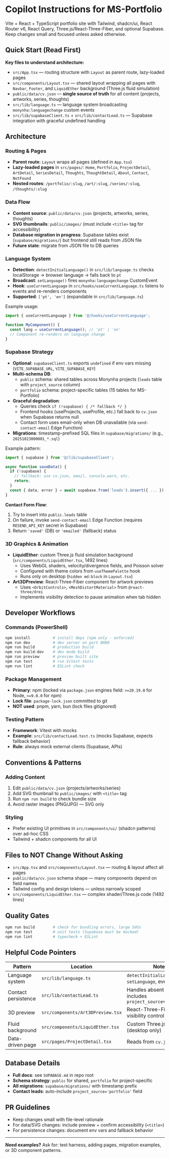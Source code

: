 # Copilot Instructions for MS-Portfolio

Vite + React + TypeScript portfolio site with Tailwind, shadcn/ui, React Router v6, React Query, Three.js/React-Three-Fiber, and optional Supabase. Keep changes small and focused unless asked otherwise.

## Quick Start (Read First)

**Key files to understand architecture:**
- `src/App.tsx` — routing structure with `Layout` as parent route, lazy-loaded pages
- `src/components/Layout.tsx` — shared layout wrapping all pages with `Navbar`, `Footer`, and `LiquidEther` background (Three.js fluid simulation)
- `public/data/cv.json` — **single source of truth** for all content (projects, artworks, series, thoughts)
- `src/lib/language.ts` — language system broadcasting `monynha:languagechange` custom events
- `src/lib/supabaseClient.ts` + `src/lib/contactLead.ts` — Supabase integration with graceful undefined handling

## Architecture

### Routing & Pages
- **Parent route**: `Layout` wraps all pages (defined in `App.tsx`)
- **Lazy-loaded pages** in `src/pages/`: `Home`, `Portfolio`, `ProjectDetail`, `ArtDetail`, `SeriesDetail`, `Thoughts`, `ThoughtDetail`, `About`, `Contact`, `NotFound`
- **Nested routes**: `/portfolio/:slug`, `/art/:slug`, `/series/:slug`, `/thoughts/:slug`

### Data Flow
- **Content source**: `public/data/cv.json` (projects, artworks, series, thoughts)
- **SVG thumbnails**: `public/images/` (must include `<title>` tag for accessibility)
- **Database migration in progress**: Supabase tables exist (`supabase/migrations/`) but frontend still reads from JSON file
- **Future state**: migrate from JSON file to DB queries

### Language System
- **Detection**: `detectInitialLanguage()` in `src/lib/language.ts` checks localStorage → browser language → falls back to `pt`
- **Broadcast**: `setLanguage()` fires `monynha:languagechange` CustomEvent
- **Hook**: `useCurrentLanguage` in `src/hooks/useCurrentLanguage.ts` listens to events and re-renders components
- **Supported**: `['pt', 'en']` (expandable in `src/lib/language.ts`)

Example usage:
```typescript
import { useCurrentLanguage } from '@/hooks/useCurrentLanguage';

function MyComponent() {
  const lang = useCurrentLanguage(); // 'pt' | 'en'
  // Component re-renders on language change
}
```

### Supabase Strategy
- **Optional**: `supabaseClient.ts` exports `undefined` if env vars missing (`VITE_SUPABASE_URL`, `VITE_SUPABASE_KEY`)
- **Multi-schema DB**:
  - `public` schema: shared tables across Monynha projects (`leads` table with `project_source` column)
  - `portfolio` schema: project-specific tables (15 tables for MS-Portfolio)
- **Graceful degradation**: 
  - Queries check `if (!supabase) { /* fallback */ }`
  - Frontend hooks (useProjects, useProfile, etc.) fall back to `cv.json` when Supabase returns null
  - Contact form uses email-only when DB unavailable (via `send-contact-email` Edge Function)
- **Migrations**: timestamp-prefixed SQL files in `supabase/migrations/` (e.g., `20251023000001_*.sql`)

Example pattern:
```typescript
import { supabase } from '@/lib/supabaseClient';

async function saveData() {
  if (!supabase) {
    // fallback: use cv.json, email, console.warn, etc.
    return;
  }
  const { data, error } = await supabase.from('leads').insert({ ... });
}
```

**Contact Form Flow**:
1. Try to insert into `public.leads` table
2. On failure, invoke `send-contact-email` Edge Function (requires `RESEND_API_KEY` secret in Supabase)
3. Return `'saved'` (DB) or `'emailed'` (fallback) status

### 3D Graphics & Animation
- **LiquidEther**: custom Three.js fluid simulation background (`src/components/LiquidEther.tsx`, 1492 lines)
  - Uses WebGL shaders, velocity/divergence fields, and Poisson solver
  - Configured with theme colors from `useThemePalette` hook
  - Runs only on desktop (`hidden md:block` in `Layout.tsx`)
- **Art3DPreview**: React-Three-Fiber component for artwork previews
  - Uses `<OrbitControls>`, `<MeshDistortMaterial>` from `@react-three/drei`
  - Implements visibility detection to pause animation when tab hidden

## Developer Workflows

### Commands (PowerShell)
```powershell
npm install          # install deps (npm only - enforced)
npm run dev          # dev server on port 8080
npm run build        # production build
npm run build:dev    # dev mode build
npm run preview      # preview built site
npm run test         # run Vitest tests
npm run lint         # ESLint check
```

### Package Management
- **Primary**: npm (locked via `package.json` engines field: `>=20.19.0` for Node, `>=9.0.0` for npm)
- **Lock file**: `package-lock.json` committed to git
- **NOT used**: pnpm, yarn, bun (lock files gitignored)

### Testing Pattern
- **Framework**: Vitest with mocks
- **Example**: `src/lib/contactLead.test.ts` (mocks Supabase, expects fallback behavior)
- **Rule**: always mock external clients (Supabase, APIs)

## Conventions & Patterns

### Adding Content
1. Edit `public/data/cv.json` (projects/artworks/series)
2. Add SVG thumbnail to `public/images/` with `<title>` tag
3. Run `npm run build` to check bundle size
4. Avoid raster images (PNG/JPG) — SVG only

### Styling
- Prefer existing UI primitives in `src/components/ui/` (shadcn patterns) over ad-hoc CSS
- Tailwind + shadcn components for all UI

## Files to NOT Change Without Asking
- `src/App.tsx` and `src/components/Layout.tsx` — routing & layout affect all pages
- `public/data/cv.json` schema shape — many components depend on field names
- Tailwind config and design tokens — unless narrowly scoped
- `src/components/LiquidEther.tsx` — complex shader/Three.js code (1492 lines)

## Quality Gates
```powershell
npm run build        # check for bundling errors, large SVGs
npm run test         # unit tests (Supabase must be mocked)
npm run lint         # typecheck + ESLint
```

## Helpful Code Pointers

| Pattern | Location | Notes |
|---------|----------|-------|
| Language system | `src/lib/language.ts` | `detectInitialLanguage`, `setLanguage`, event name |
| Contact persistence | `src/lib/contactLead.ts` | Handles absent env vars, includes `project_source='portfolio'` |
| 3D preview | `src/components/Art3DPreview.tsx` | React-Three-Fiber with visibility control |
| Fluid background | `src/components/LiquidEther.tsx` | Custom Three.js fluid sim (desktop only) |
| Data-driven page | `src/pages/ProjectDetail.tsx` | Reads from `cv.json` |

## Database Details
- **Full docs**: see `SUPABASE.md` in repo root
- **Schema strategy**: `public` for shared, `portfolio` for project-specific
- **All migrations**: `supabase/migrations/` with timestamp prefix
- **Contact leads**: auto-include `project_source='portfolio'` field

## PR Guidelines
- Keep changes small with file-level rationale
- For data/SVG changes: include preview + confirm accessibility (`<title>`)
- For persistence changes: document env vars and fallback behavior

---

**Need examples?** Ask for: test harness, adding pages, migration examples, or 3D component patterns.
